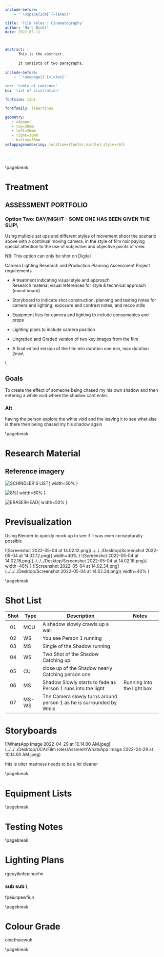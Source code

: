 ```yaml
---
include-before:
    - '`\vspace{2cm}`{=latex}'

title: 'Film roles : Cinematography'
author: 'Marc Nickl'
date: 2022-05-11



abstract: |
      This is the abstract.
    
      It consists of two paragraphs.
      
include-before:
    - '`\newpage{}`{=latex}'
 
toc: 'table of contence'
Lo: 'list of ilistration'

fontsize: 12pt

fontfamily: libertinus

geometry:
   - a4paper
   - top=30mm
   - left=30mm
   - right=30mm
   - bottom=30mm
setuppagenumbering: location={footer,middle},style=\bfc

      
...
```

\pagebreak

# Treatment

## ASSESSMENT PORTFOLIO

### Option Two: DAY/NIGHT - SOME ONE HAS BEEN GIVEN THE SLIP\

Using multiple set ups and different styles of movement shoot the scenario above with a continual moving camera, in the style of film noir paying special attention to the use of subjective and objective points of view.

NB: This option can only be shot on Digital

Camera Lighting Research and Production Planning Assessment Project requirements

- A treatment indicating visual style and approach  
Research material,visual references for style & technical approach (mood board)
- Storyboard to indicate shot construction, planning and testing notes for camera and lighting, exposure and contrast notes, and recce stills

- Equipment lists for camera and lighting to include consumables and props 
- Lighting plans to include camera position  
- Ungraded and Graded version of two key images from the film  
- A final edited version of the film min duration one min, max duration 2min\

\

## Goals
To create the effect of someone being chased my his own shadow and then entering a white void where the shadow cant enter. 

### Alt
having the person explore the white void and the leaving it to see what else is there then being chased my his shadow again




\pagebreak
# Research Material

## Reference imagery                                          


![SCHINDLER'S LIST](../../../Downloads/JO82OPW7.jpeg "SCHINDLER'S LIST"){ width=50% }



![8½](../../../Downloads/R9U3TWDY.jpeg "8½"){ width=50% }

![ERASERHEAD](../../../Downloads/7K05TW89.jpeg "ERASERHEAD"){ width=50% }

# Previsualization

Using Blender to quickly mock up to see if it was even consepturally possible 

![Screenshot 2022-05-04 at 14.02.12.png](../../../Desktop/Screenshot 2022-05-04 at 14.02.12.png){ width=40% }
![Screenshot 2022-05-04 at 14.02.18.png](../../../Desktop/Screenshot 2022-05-04 at 14.02.18.png){ width=40% }
![Screenshot 2022-05-04 at 14.02.34.png](../../../Desktop/Screenshot 2022-05-04 at 14.02.34.png){ width=40% }


\pagebreak


# Shot List 

| Shot | Type  | Description                                                          | Notes                      |
|:----:|-------|----------------------------------------------------------------------|----------------------------|
| 01   | MCU   | A shadow slowly crawls up a wall                                     |                            |
| 02   | WS    | You see Person 1 running                                             |                            |
| 03   | MS    | Single of the Shadow running                                         |                            |
| 04   | WS    | Two Shot of the Shadow Catching up                                   |                            |
| 05   | CU    | close up of the Shadow nearly Catching person one                    |                            |
| 06   | MS    | Shadow Slowly starts to fade as Person 1 runs into the light         | Running into the light box |
| 07   | MS-WS | The Camera slowly turns around person 1 as he is surrounded by While |                            |



# Storyboards

![WhatsApp Image 2022-04-29 at 10.14.00 AM.jpeg](../../../Desktop/UCA/Film roles/Assment/WhatsApp Image 2022-04-29 at 10.14.00 AM.jpeg)

this is utter madness needs to be a lot cleaner 



\pagebreak

# Equipment Lists

\pagebreak

# Testing Notes


\pagebreak

# Lighting Plans


rgeuyibnfepinuefw


### sub sub \


fpeiunpewfiun

\pagebreak

# Colour Grade

oinefhoiewuh

\pagebreak
